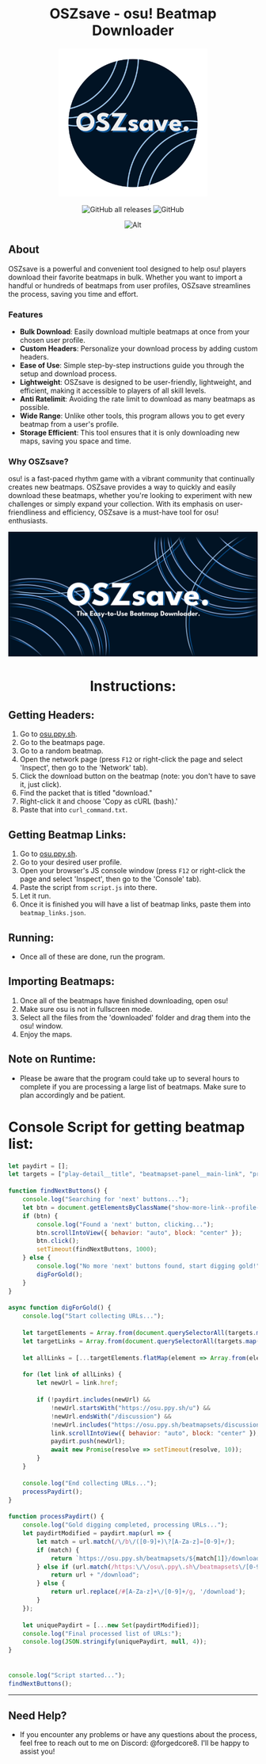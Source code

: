 <div align=center>
    
# OSZsave - osu! Beatmap Downloader
    
<img src="readme/oszsave.png"
           alt="OSZsave logo"
             style="height: 300px; width: auto;" />

![GitHub all releases](https://img.shields.io/github/downloads/ForgedCore8/OSZsave/total) ![GitHub](https://img.shields.io/github/license/ForgedCore8/OSZsave)

![Alt](https://repobeats.axiom.co/api/embed/1da7c935726e07d16ffc00d3ab4287d8afa5f817.svg "Repobeats analytics image")
</div>
   
## About

OSZsave is a powerful and convenient tool designed to help osu! players download their favorite beatmaps in bulk. Whether you want to import a handful or hundreds of beatmaps from user profiles, OSZsave streamlines the process, saving you time and effort.

### Features
- **Bulk Download**: Easily download multiple beatmaps at once from your chosen user profile.
- **Custom Headers**: Personalize your download process by adding custom headers.
- **Ease of Use**: Simple step-by-step instructions guide you through the setup and download process.
- **Lightweight**: OSZsave is designed to be user-friendly, lightweight, and efficient, making it accessible to players of all skill levels.
- **Anti Ratelimit**: Avoiding the rate limit to download as many beatmaps as possible.
- **Wide Range**: Unlike other tools, this program allows you to get every beatmap from a user's profile.
- **Storage Efficient**: This tool ensures that it is only downloading new maps, saving you space and time.

### Why OSZsave?
osu! is a fast-paced rhythm game with a vibrant community that continually creates new beatmaps. OSZsave provides a way to quickly and easily download these beatmaps, whether you're looking to experiment with new challenges or simply expand your collection. With its emphasis on user-friendliness and efficiency, OSZsave is a must-have tool for osu! enthusiasts.

<img src="readme/OSZbanner-lite.png"
           alt="OSZ Banner"/>
<div align=center>
    
# Instructions:
</div>

## Getting Headers:
1. Go to [osu.ppy.sh](https://osu.ppy.sh).
2. Go to the beatmaps page.
3. Go to a random beatmap.
4. Open the network page (press `F12` or right-click the page and select 'Inspect', then go to the 'Network' tab).
5. Click the download button on the beatmap (note: you don't have to save it, just click).
6. Find the packet that is titled "download."
7. Right-click it and choose 'Copy as cURL (bash).'
8. Paste that into `curl_command.txt`.

## Getting Beatmap Links:
1. Go to [osu.ppy.sh](https://osu.ppy.sh).
2. Go to your desired user profile.
3. Open your browser's JS console window (press `F12` or right-click the page and select 'Inspect', then go to the 'Console' tab).
4. Paste the script from `script.js` into there.
5. Let it run.
6. Once it is finished you will have a list of beatmap links, paste them into `beatmap_links.json`.

## Running:
- Once all of these are done, run the program.

## Importing Beatmaps:
1. Once all of the beatmaps have finished downloading, open osu!
2. Make sure osu is not in fullscreen mode.
3. Select all the files from the 'downloaded' folder and drag them into the osu! window.
4. Enjoy the maps.

## Note on Runtime:
- Please be aware that the program could take up to several hours to complete if you are processing a large list of beatmaps. Make sure to plan accordingly and be patient.


# Console Script for getting beatmap list:
```js
let paydirt = [];
let targets = ["play-detail__title", "beatmapset-panel__main-link", "profile-extra-entries__text", "beatmap-playcount__title"];

function findNextButtons() {
    console.log("Searching for 'next' buttons...");
    let btn = document.getElementsByClassName("show-more-link--profile-page")[0];
    if (btn) {
        console.log("Found a 'next' button, clicking...");
        btn.scrollIntoView({ behavior: "auto", block: "center" }); 
        btn.click();
        setTimeout(findNextButtons, 1000);
    } else {
        console.log("No more 'next' buttons found, start digging gold!");
        digForGold();
    }
}

async function digForGold() {
    console.log("Start collecting URLs...");

    let targetElements = Array.from(document.querySelectorAll(targets.map(target => `.${target}`).join(', ')));
    let targetLinks = Array.from(document.querySelectorAll(targets.map(target => `a.${target}`).join(', ')));

    let allLinks = [...targetElements.flatMap(element => Array.from(element.querySelectorAll('a'))), ...targetLinks];

    for (let link of allLinks) {
        let newUrl = link.href;

        if (!paydirt.includes(newUrl) && 
            !newUrl.startsWith("https://osu.ppy.sh/u") && 
            !newUrl.endsWith("/discussion") &&
            !newUrl.includes("https://osu.ppy.sh/beatmapsets/discussions/")) {
            link.scrollIntoView({ behavior: "auto", block: "center" }); 
            paydirt.push(newUrl);
            await new Promise(resolve => setTimeout(resolve, 10)); 
        }
    }

    console.log("End collecting URLs...");
    processPaydirt();
}

function processPaydirt() {
    console.log("Gold digging completed, processing URLs...");
    let paydirtModified = paydirt.map(url => {
        let match = url.match(/\/b\/([0-9]+)\?[A-Za-z]=[0-9]+/);
        if (match) {
            return `https://osu.ppy.sh/beatmapsets/${match[1]}/download`;
        } else if (url.match(/https:\/\/osu\.ppy\.sh\/beatmapsets\/[0-9]+$/)) {
            return url + "/download"; 
        } else {
            return url.replace(/#[A-Za-z]+\/[0-9]+/g, '/download');
        }
    });

    let uniquePaydirt = [...new Set(paydirtModified)]; 
    console.log("Final processed list of URLs:");
    console.log(JSON.stringify(uniquePaydirt, null, 4));
}


console.log("Script started...");
findNextButtons();
```

---

## Need Help?
- If you encounter any problems or have any questions about the process, feel free to reach out to me on Discord: @forgedcore8. I'll be happy to assist you!

